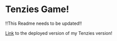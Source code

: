 # Tenzies Game!

!!This Readme needs to be updated!! 

[Link](https://8-sp-tenziesgame.netlify.app) to the deployed version of my Tenzies version! 